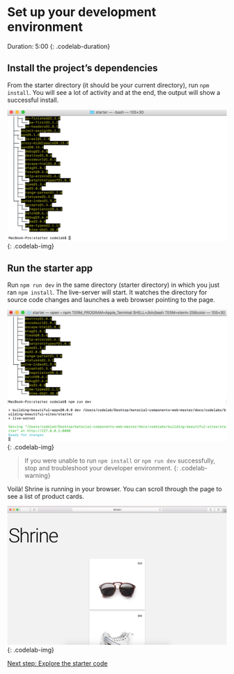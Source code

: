 <!--docs:
title: "1. Set up your development environment"
layout: landing
section: codelabs
path: /codelabs/beautiful-sites-simplified/1-setup/
-->

<!--
This is a simplified version of Building Beautiful Sites with MDC web
edited for a non-technical audience
-->

# Set up your development environment

Duration: 5:00
 {: .codelab-duration}


## Install the project’s dependencies

From the starter directory (it should be your current directory), run `npm install`. You will see a lot of activity and at the end, the output will show a successful install.

![Successful install](img/01-install.png)
{: .codelab-img}

## Run the starter app

Run `npm run dev` in the same directory (starter directory) in which you just ran `npm install`. The live-server will start. It watches the directory for source code changes and launches a web browser pointing to the page.

![Live server](img/02-run-dev.png)
{: .codelab-img}

> If you were unable to run `npm install` or `npm run dev` successfully, stop and troubleshoot your developer environment.
{: .codelab-warning}

Voilà! Shrine is running in your browser. You can scroll through the page to see a list of product cards.

![Shrine](img/03-starter.png)
{: .codelab-img}

[Next step: Explore the starter code](./2-explore.md)
